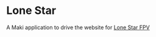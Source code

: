 # Lone Star

A Maki application to drive the website for [Lone Star FPV](https://www.lonestarfpv.com)
